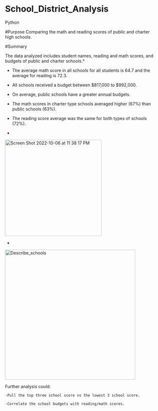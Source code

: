 # School_District_Analysis
Python

#Purpose
  Comparing the math and reading  scores of public and charter high schools. 

#Summary

  The data analyzed includes student names, reading and math scores, and budgets of public and charter schools.* 

  * The average math score in all schools for all students is 64.7 and the average for reading is 72.3. 
  
  * All schools received a budget between $817,000 to $992,000. 
 
  * On average, public schools have a greater annual budgets. 
  
  * The math scores in charter type schools averaged higher (67%) than public schools (63%).

  * The reading score average was the same for both types of schools (72%). 
  * 
<img width="317" alt="Screen Shot 2022-10-06 at 11 38 17 PM" src="https://user-images.githubusercontent.com/111452227/194469154-70cd3d09-6dfd-405c-a14e-016fb5f5a0cb.png">


  * 
<img width="428" alt="Describe_schools" src="https://user-images.githubusercontent.com/111452227/194469090-292c4f91-5898-42ca-bab1-6f41fa6af834.png">

  Further analysis could: 

    -Pull the top three school score vs the lowest 3 school score. 
    
    -Correlate the school budgets with reading/math scores. 

